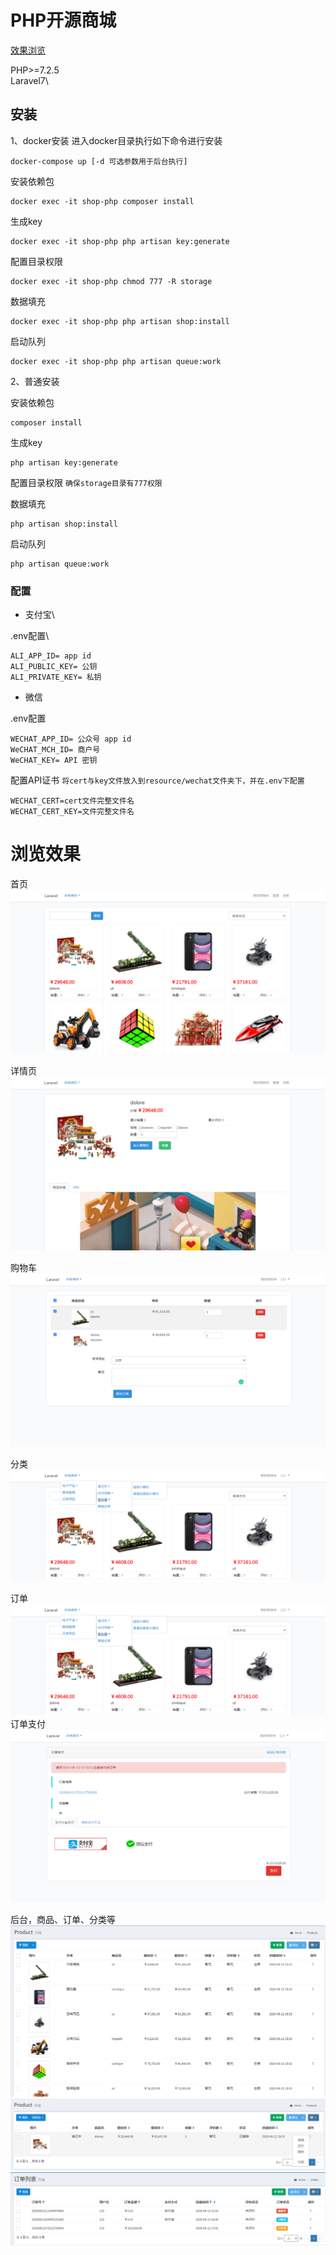 # PHP开源商城

[效果浏览](#浏览效果)

PHP>=7.2.5\
Laravel7\


## 安装

1、docker安装
进入docker目录执行如下命令进行安装
````
docker-compose up [-d 可选参数用于后台执行]
````

安装依赖包
````
docker exec -it shop-php composer install
````
生成key
````
docker exec -it shop-php php artisan key:generate
````
配置目录权限
````
docker exec -it shop-php chmod 777 -R storage
````
数据填充
````
docker exec -it shop-php php artisan shop:install
````
启动队列
````
docker exec -it shop-php php artisan queue:work
````
2、普通安装

安装依赖包
````
composer install
````
生成key
````
php artisan key:generate
````

配置目录权限
`确保storage目录有777权限` 

数据填充
````
php artisan shop:install
````

启动队列
````
php artisan queue:work
````

### 配置
- 支付宝\

.env配置\
```
ALI_APP_ID= app id
ALI_PUBLIC_KEY= 公钥
ALI_PRIVATE_KEY= 私钥
```

- 微信

.env配置
````
WECHAT_APP_ID= 公众号 app id
WeCHAT_MCH_ID= 商户号
WeCHAT_KEY= API 密钥
````
配置API证书
`将cert与key文件放入到resource/wechat文件夹下，并在.env下配置`

````
WECHAT_CERT=cert文件完整文件名
WECHAT_CERT_KEY=文件完整文件名
````


# 浏览效果

首页
![avatar](images/product-index.png)

详情页
![avatar](images/product-detail.png)

购物车
![avatar](images/product-cart.png)

分类
![avatar](images/product-category.png)

订单
![avatar](images/product-category.png)
订单支付
![avatar](images/product-payment.png)

后台，商品、订单、分类等
![avatar](images/admin-product.png)
![avatar](images/admin-product-recycle.png)
![avatar](images/admin-order.png)



